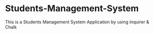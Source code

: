 # Students-Management-System
This is a Students Management System Application by using Inquirer &amp; Chalk
